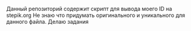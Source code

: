Данный репозиторий содержит скрипт для вывода моего ID на stepik.org
Не знаю что придумать оригинального и уникального для данного файла. Делаю задания